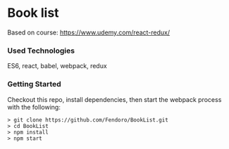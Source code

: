 # Book list

Based on course: https://www.udemy.com/react-redux/

### Used Technologies

ES6, react, babel, webpack, redux

### Getting Started

Checkout this repo, install dependencies, then start the webpack process with the following:

```
> git clone https://github.com/Fendoro/BookList.git
> cd BookList
> npm install
> npm start
```
